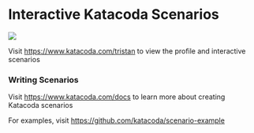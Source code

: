 # Interactive Katacoda Scenarios

[![](http://shields.katacoda.com/katacoda/tristan/count.svg)](https://www.katacoda.com/tristan "Get your profile on Katacoda.com")

Visit https://www.katacoda.com/tristan to view the profile and interactive scenarios

### Writing Scenarios
Visit https://www.katacoda.com/docs to learn more about creating Katacoda scenarios

For examples, visit https://github.com/katacoda/scenario-example
